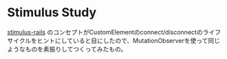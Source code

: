 Stimulus Study
===

[stimulus-rails](https://github.com/hotwired/stimulus-rails) のコンセプトがCustomElementのconnect/disconnectのライフサイクルをヒントにしていると目にしたので、MutationObserverを使って同じようなものを素振りしてつくってみたもの。